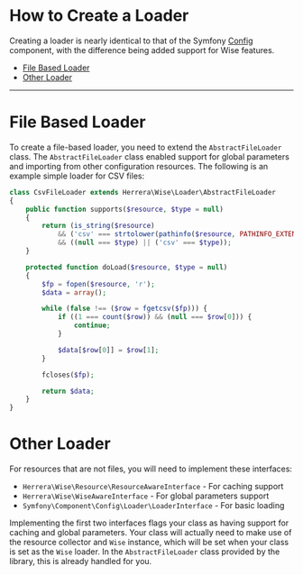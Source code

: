 How to Create a Loader
======================

Creating a loader is nearly identical to that of the Symfony [Config][]
component, with the difference being added support for Wise features.

- [File Based Loader](#FileBasedLoader)
- [Other Loader](#OtherLoader)

---

# File Based Loader <a id="FileBasedLoader"></a>

To create a file-based loader, you need to extend the `AbstractFileLoader`
class. The `AbstractFileLoader` class enabled support for global parameters
and importing from other configuration resources. The following is an example
simple loader for CSV files:

```php
class CsvFileLoader extends Herrera\Wise\Loader\AbstractFileLoader
{
    public function supports($resource, $type = null)
    {
        return (is_string($resource)
            && ('csv' === strtolower(pathinfo($resource, PATHINFO_EXTENSION))))
            && ((null === $type) || ('csv' === $type));
    }

    protected function doLoad($resource, $type = null)
    {
        $fp = fopen($resource, 'r');
        $data = array();

        while (false !== ($row = fgetcsv($fp))) {
            if ((1 === count($row)) && (null === $row[0])) {
                continue;
            }

            $data[$row[0]] = $row[1];
        }

        fcloses($fp);

        return $data;
    }
}
```

# Other Loader <a id="OtherLoader"></a>

For resources that are not files, you will need to implement these interfaces:

- `Herrera\Wise\Resource\ResourceAwareInterface` - For caching support
- `Herrera\Wise\WiseAwareInterface` - For global parameters support
- `Symfony\Component\Config\Loader\LoaderInterface` - For basic loading

Implementing the first two interfaces flags your class as having support for
caching and global parameters. Your class will actually need to make use of
the resource collector and `Wise` instance, which will be set when your class
is set as the `Wise` loader. In the `AbstractFileLoader` class provided by the
library, this is already handled for you.

[Config]: https://symfony.com/doc/current/components/config/resources.html#resource-loaders
